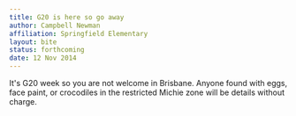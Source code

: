 ```yaml
---
title: G20 is here so go away
author: Campbell Newman
affiliation: Springfield Elementary
layout: bite
status: forthcoming
date: 12 Nov 2014
---
```


It's G20 week so you are not welcome in Brisbane.  Anyone found with eggs, face paint, or crocodiles in the restricted Michie zone will be details without charge.